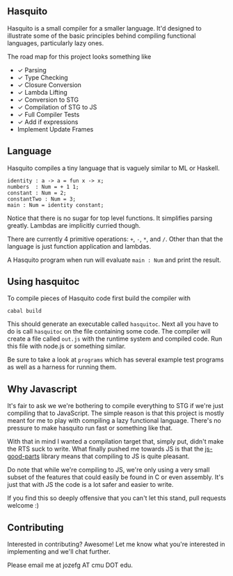## Hasquito

Hasquito is a small compiler for a smaller language. It'd designed to
illustrate some of the basic principles behind compiling functional
languages, particularly lazy ones.

The road map for this project looks something like

 - ✓ Parsing
 - ✓ Type Checking
 - ✓ Closure Conversion
 - ✓ Lambda Lifting
 - ✓ Conversion to STG
 - ✓ Compilation of STG to JS
 - ✓ Full Compiler Tests
 - ✓ Add if expressions
 - Implement Update Frames

## Language

Hasquito compiles a tiny language that is vaguely similar to ML or
Haskell.

    identity : a -> a = fun x -> x;
    numbers  : Num = + 1 1;
    constant : Num = 2;
    constantTwo : Num = 3;
    main : Num = identity constant;

Notice that there is no sugar for top level functions. It simplifies
parsing greatly. Lambdas are implicitly curried though.

There are currently 4 primitive operations: `+`, `-`, `*`, and `/`. Other
than that the language is just function application and lambdas.

A Hasquito program when run will evaluate `main : Num` and print the result.

## Using hasquitoc

To compile pieces of Hasquito code first build the compiler with

    cabal build

This should generate an executable called `hasquitoc`. Next all you
have to do is call `hasquitoc` on the file containing some code. The
compiler will create a file called `out.js` with the runtime system
and compiled code. Run this file with node.js or something similar.

Be sure to take a look at `programs` which has several example
test programs as well as a harness for running them.

## Why Javascript

It's fair to ask we we're bothering to compile everything to STG if
we're just compiling that to JavaScript. The simple reason is that
this project is mostly meant for me to play with compiling a lazy
functional language. There's no pressure to make hasquito run fast or
something like that.

With that in mind I wanted a compilation target that, simply put,
didn't make the RTS suck to write. What finally pushed me towards JS
is that the [js-good-parts][js-lib] library means that compiling to JS
is quite pleasant.

Do note that while we're compiling to JS, we're only using a very
small subset of the features that could easily be found in C or even
assembly. It's just that with JS the code is a lot safer and easier to write.

If you find this so deeply offensive that you can't let this stand,
pull requests welcome :)

## Contributing

Interested in contributing? Awesome! Let me know what you're
interested in implementing and we'll chat further.

Please email me at jozefg AT cmu DOT edu.

[js-lib]: https://hackage.haskell.org/package/js-good-parts-0.0.7
